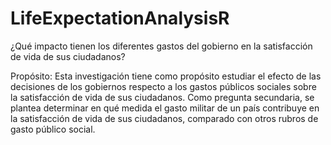 # LifeExpectationAnalysisR

¿Qué impacto tienen los diferentes gastos del gobierno en la satisfacción de vida de sus ciudadanos?

Propósito: Esta investigación tiene como propósito estudiar el efecto de las decisiones de los gobiernos respecto a los gastos públicos sociales sobre la satisfacción de vida de sus ciudadanos. Como pregunta secundaria, se plantea determinar en qué medida el gasto militar de un país contribuye en la satisfacción de vida de sus ciudadanos, comparado con otros rubros de gasto público social. 
